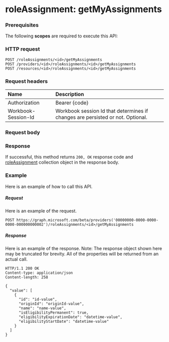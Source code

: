 # roleAssignment: getMyAssignments


### Prerequisites
The following **scopes** are required to execute this API: 
### HTTP request
<!-- { "blockType": "ignored" } -->
```http
POST /roleAssignments/<id>/getMyAssignments
POST /providers/<id>/roleAssignments/<id>/getMyAssignments
POST /resources/<id>/roleAssignments/<id>/getMyAssignments

```
### Request headers
| Name       | Description|
|:---------------|:----------|
| Authorization  | Bearer {code}|
| Workbook-Session-Id  | Workbook session Id that determines if changes are persisted or not. Optional.|

### Request body

### Response
If successful, this method returns `200, OK` response code and [roleAssignment](../resources/roleassignment.md) collection object in the response body.

### Example
Here is an example of how to call this API.
##### Request
Here is an example of the request.
<!-- {
  "blockType": "request",
  "name": "roleassignment_getmyassignments"
}-->
```http
POST https://graph.microsoft.com/beta/providers('00000000-0000-0000-0000-000000000002')/roleAssignments/<id>/getMyAssignments
```

##### Response
Here is an example of the response. Note: The response object shown here may be truncated for brevity. All of the properties will be returned from an actual call.
<!-- {
  "blockType": "response",
  "truncated": true,
  "@odata.type": "microsoft.graph.roleAssignment",
  "isCollection": true
} -->
```http
HTTP/1.1 200 OK
Content-type: application/json
Content-length: 258

{
  "value": [
    {
      "id": "id-value",
      "originId": "originId-value",
      "name": "name-value",
      "isEligibilityPermanent": true,
      "eligibilityExpirationDate": "datetime-value",
      "eligibilityStartDate": "datetime-value"
    }
  ]
}
```

<!-- uuid: 8fcb5dbc-d5aa-4681-8e31-b001d5168d79
2015-10-25 14:57:30 UTC -->
<!-- {
  "type": "#page.annotation",
  "description": "roleAssignment: getMyAssignments",
  "keywords": "",
  "section": "documentation",
  "tocPath": ""
}-->